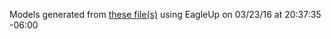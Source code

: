 Models generated from [these file(s)](https://raw.github.com/sparkfun/RN-52/bb4e5854d34d99841c49b55be15a00489f3bc07b/Hardware/RN-52%20Breakout.brd) using EagleUp on 03/23/16 at 20:37:35 -06:00
